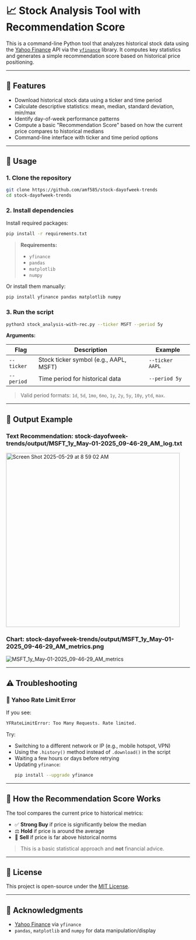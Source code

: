 # 📈 Stock Analysis Tool with Recommendation Score

This is a command-line Python tool that analyzes historical stock data using the [Yahoo Finance](https://finance.yahoo.com/) API via the [`yfinance`](https://github.com/ranaroussi/yfinance) library. It computes key statistics and generates a simple recommendation score based on historical price positioning.

---

## 🔧 Features

- Download historical stock data using a ticker and time period
- Calculate descriptive statistics: mean, median, standard deviation, min/max
- Identify day-of-week performance patterns
- Compute a basic "Recommendation Score" based on how the current price compares to historical medians
- Command-line interface with ticker and time period options

---

## 🚀 Usage

### 1. Clone the repository

```bash
git clone https://github.com/amf585/stock-dayofweek-trends
cd stock-dayofweek-trends
```

### 2. Install dependencies

Install required packages:

```bash
pip install -r requirements.txt
```

> **Requirements:**
> - `yfinance`
> - `pandas`
> - `matplotlib`
> - `numpy`

Or install them manually:

```bash
pip install yfinance pandas matplotlib numpy 
```

### 3. Run the script

```bash
python3 stock_analysis-with-rec.py --ticker MSFT --period 5y
```

**Arguments:**

| Flag         | Description                              | Example        |
|--------------|------------------------------------------|----------------|
| `--ticker`   | Stock ticker symbol (e.g., AAPL, MSFT)   | `--ticker AAPL`|
| `--period`   | Time period for historical data          | `--period 5y`  |

> Valid period formats: `1d`, `5d`, `1mo`, `6mo`, `1y`, `2y`, `5y`, `10y`, `ytd`, `max`.

---

## 📌 Output Example

### Text Recommendation: stock-dayofweek-trends/output/MSFT_1y_May-01-2025_09-46-29_AM_log.txt

<img width="476" alt="Screen Shot 2025-05-29 at 8 59 02 AM" src="https://github.com/user-attachments/assets/deecc3f3-eed0-4b1c-bbe4-b24c93e833c0" />

### Chart: stock-dayofweek-trends/output/MSFT_1y_May-01-2025_09-46-29_AM_metrics.png

![MSFT_1y_May-01-2025_09-46-29_AM_metrics](https://github.com/user-attachments/assets/2cf6dd99-1b0b-4505-8280-e31997179a75)

---

## ⚠️ Troubleshooting

### 🛑 Yahoo Rate Limit Error

If you see:

```bash
YFRateLimitError: Too Many Requests. Rate limited.
```

Try:
- Switching to a different network or IP (e.g., mobile hotspot, VPN)
- Using the `.history()` method instead of `.download()` in the script
- Waiting a few hours or days before retrying
- Updating `yfinance`:  
  ```bash
  pip install --upgrade yfinance
  ```

---

## 🧠 How the Recommendation Score Works

The tool compares the current price to historical metrics:

- ✅ **Strong Buy** if price is significantly below the median
- ⚖️ **Hold** if price is around the average
- 🚫 **Sell** if price is far above historical norms

> This is a basic statistical approach and **not** financial advice.

---

## 📄 License

This project is open-source under the [MIT License](LICENSE).

---

## 🙌 Acknowledgments

- [Yahoo Finance](https://finance.yahoo.com/) via `yfinance`
- `pandas`, `matplotlib` and `numpy` for data manipulation/display
